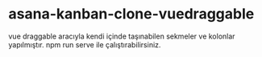 # asana-kanban-clone-vuedraggable

vue draggable aracıyla kendi içinde taşınabilen sekmeler ve kolonlar yapılmıştır. npm run serve ile çalıştırabilirsiniz.
